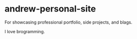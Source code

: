 # andrew-personal-site
For showcasing professional portfolio, side projects, and blags.

I love brogramming.